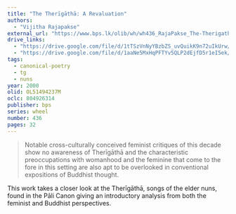 ```yaml
---
title: "The Therīgāthā: A Revaluation"
authors:
  - "Vijitha Rajapakse"
external_url: "https://www.bps.lk/olib/wh/wh436_RajaPakse_The-Therigatha--A-Revaluation.html"
drive_links:
  - "https://drive.google.com/file/d/1tTSzVnNyYBzbZS_uvQuikK9n72uIkUrw/view?usp=sharing"
  - "https://drive.google.com/file/d/1aaNe5MxHqPFTYv5QLP2dEjfD5r1eI5ek/view?usp=drivesdk"
tags:
  - canonical-poetry
  - tg
  - nuns
year: 2000
olid: OL51494237M
oclc: 804926314
publisher: bps
series: wheel
number: 436
pages: 32
---
```


>Notable cross-culturally conceived feminist critiques of this decade show no awareness of
Therīgāthā and the characteristic preoccupations with
womanhood and the feminine that come to the fore in this
setting are also apt to be overlooked in conventional
expositions of Buddhist thought.

This work takes a closer look at the Therīgāthā, songs of the elder nuns, found in the Pāli Canon giving an introductory analysis from both the feminist and Buddhist perspectives.
